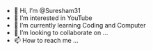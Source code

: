 - 👋 Hi, I’m @Suresham31
- 👀 I’m interested in YouTube 
- 🌱 I’m currently learning Coding and Computer
- 💞️ I’m looking to collaborate on ...
- 📫 How to reach me ...

<!---
Suresham31/Suresham31 is a ✨ special ✨ repository because its `README.md` (this file) appears on your GitHub profile.
You can click the Preview link to take a look at your changes.
--->
